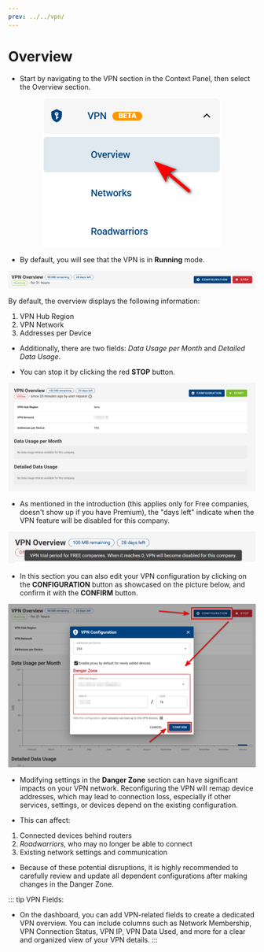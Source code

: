 ```yaml
---
prev: ../../vpn/
---
```


# Overview

- Start by navigating to the VPN section in the Context Panel, then select the Overview section.

<p align="center">
  <img src="../../images/vpn/vpn_overview_select.png" alt="VPN Overview">
</p>

- By default, you will see that the VPN is in **Running** mode.

![VPN Overview](../../images/vpn/vpn_overview_running.png)

By default, the overview displays the following information:

1. VPN Hub Region
2. VPN Network
3. Addresses per Device

- Additionally, there are two fields: *Data Usage per Month* and *Detailed Data Usage*.

- You can stop it by clicking the red **STOP** button.

![VPN Overview](../../images/vpn/vpn_overview_stopped.png)

- As mentioned in the introduction (this applies only for Free companies, doesn't show up if you have Premium), the "days left" indicate when the VPN feature will be disabled for this company.

![VPN Overview](../../images/vpn/vpn_overview_trial.png)

- In this section you can also edit your VPN configuration by clicking on the **CONFIGURATION** button as showcased on the picture below, and confirm it with the **CONFIRM** button.

![VPN Overview](../../images/vpn/vpn_overview_config.png)

- Modifying settings in the **Danger Zone** section can have significant impacts on your VPN network. Reconfiguring the VPN will remap device addresses, which may lead to connection loss, especially if other services, settings, or devices depend on the existing configuration.

- This can affect:

1. Connected devices behind routers
2. *Roadwarriors*, who may no longer be able to connect
3. Existing network settings and communication

- Because of these potential disruptions, it is highly recommended to carefully review and update all dependent configurations after making changes in the Danger Zone.

::: tip VPN Fields:
- On the dashboard, you can add VPN-related fields to create a dedicated VPN overview. You can include columns such as Network Membership, VPN Connection Status, VPN IP, VPN Data Used, and more for a clear and organized view of your VPN details. 
:::